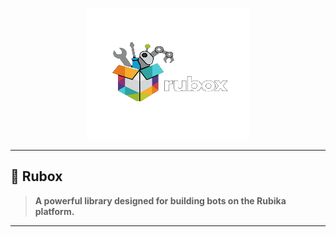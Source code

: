 <p align="center">
  <a href="github.com/belectron13/rubox">
    <img src="https://raw.githubusercontent.com/BELECTRON13/rubox/refs/heads/main/HoshaAI-1%20(1).png" width=260 height=210 alt="Rubox" />
  </a>
</p>

---

## 🔧 Rubox
> **A powerful library designed for building bots on the Rubika platform.**

---







